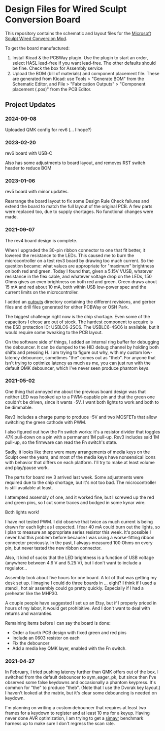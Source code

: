 # Design Files for Wired Sculpt Conversion Board

This repository contains the schematic and layout files for the [Microsoft Sculpt Wired Conversion Mod](https://chadaustin.me/2021/02/wired-sculpt/).

To get the board manufactured:
1) Install Kicad & the PCBWay plugin. Use the plugin to start an order, select HASL lead-free if you want lead-free. The other defaults should be fine. Check the box for Assembly service
2) Upload the BOM (bill of materials) and component placement file. These are generated from Kicad: use Tools > "Generate BOM" from the Schematic Editor, and File > "Fabrication Outputs" > "Component placement (.pos)" from the PCB Editor.

## Project Updates

### 2024-09-08

Uploaded QMK config for rev6 (... I hope?) 

### 2023-02-20

rev6 board with USB-C

Also has some adjustments to board layout, and removes RST switch header to reduce BOM

### 2023-01-06

rev5 board with minor updates.

Rearrange the board layout to fix some Design Rule Check failures and extend the board to match the full layout of the original PCB. A few parts were replaced too, due to supply shortages. No functional changes were made.

### 2021-09-07

The rev4 board design is complete.

When I upgraded the 30-pin ribbon connector to one that fit better, it lowered the resistance to the LEDs. This caused me to burn the microcontroller on a test rev3 board by drawing too much current. So the question became: what values are appropriate for "maximum" brightness on both red and green. Today I found that, given a 5.15V VUSB, whatever resistance in the flex cable, and whatever voltage drop on the LEDs, 150 Ohms gives an even brightness on both red and green. Green draws about 15 mA and red about 10 mA, both within USB low-power spec and the current limits on the microcontroller.

I added an [outputs](outputs/) directory containing the different revisions, and gerber files and drill files generated for either PCBWay or OSH Park.

The biggest challenge right now is the chip shortage. Even some of the capacitors I chose are out of stock. The hardest component to acquire is the ESD protection IC: USBLC6-2SC6. The USBLC6-4SC6 is available, but it would require some tweaking to the PCB layout.

On the software side of things, I added an internal ring buffer for debugging the debouncer. It can be dumped to the HID debug channel by holding both shifts and pressing H. I am trying to figure out why, with my custom low-latency debouncer, sometimes "the" comes out as "theb". For anyone that isn't trying to optimize latency as much as me, you can just run with the default QMK debouncer, which I've never seen produce phantom keys.

### 2021-05-02

One thing that annoyed me about the previous board design was that neither LED was hooked up to a PWM-capable pin and that the green one couldn't be driven, since it wants -5V. I want both lights to work and both to be dimmable.

Rev3 includes a charge pump to produce -5V and two MOSFETs that allow switching the green cathode with PWM.

I also figured out how the Fn switch works: it's a resistor divider that toggles 47K pull-down on a pin with a permanent 1M pull-up. Rev3 includes said 1M pull-up, so the firmware can read the Fn switch's state.

Sadly, it looks like there were many arrangements of media keys on the Sculpt over the years, and most of the media keys have nonsensical icons with behavior that differs on each platform. I'll try to make at least volume and play/pause work.

The parts for board rev 3 arrived last week. Some adjustments were required due to the chip shortage, but it's not too bad. The microcontroller is still available at least.

I attempted assembly of one, and it worked fine, but I screwed up the red and green pins, so I cut some traces and bodged in some kynar wire.

Both lights work!

I have not tested PWM. I did observe that twice as much current is being drawn for each light as I expected. I fear 40 mA could burn out the lights, so I plan to measure an appropriate series resistor this week. It's possible I never had this problem before because I was using a worse-fitting ribbon connector previously. In the past, I always measured 100 Ohms on every pin, but never tested the new ribbon connector.

Also, it kind of sucks that the LED brightness is a function of USB voltage (anywhere between 4.6 V and 5.25 V), but I don't want to include a regulator...

Assembly took about five hours for one board. A lot of that was getting my desk set up. I imagine I could do three boards in ... eight? I think if I used a stencil, hot air assembly could go pretty quickly. Especially if I had a preheater like the MHP30.

A couple people have suggested I set up an Etsy, but if I properly priced in hours of my labor, it would get prohibitive. And I don't want to deal with returns and warranties.

Remaining items before I can say the board is done:
* Order a fourth PCB design with fixed green and red pins
* Include an 0603 resistor on each
* Fix the debouncer
* Add a media key QMK layer, enabled with the Fn switch.

### 2021-04-27

In February, I tried pushing latency further than QMK offers out of the box. I switched from the default debouncer to sym_eager_pk, but since then I've observed some false keydowns and occasionally a phantom keypress. It's common for "the" to produce "theb". (Note that I use the Dvorak key layout.) I haven't looked at the matrix, but it's clear some debouncing is needed on keydown.

I'm planning on writing a custom debouncer that requires at least two frames for a keydown to register and at least 10 ms for a keyup. Having never done AVR optimization, I am trying to get a [simavr](https://github.com/buserror/simavr) benchmark harness up to make sure I don't regress the scan rate.
